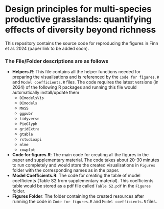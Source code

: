 
# Design principles for multi-species productive grasslands: quantifying effects of diversity beyond richness

<!-- badges: start -->
<!-- [![Paper DOI](https://img.shields.io/badge/Paper_DOI-10.1007/s10651--023--00563--w-green)](https://doi.org/10.1007/s10651-023-00563-w)
[![Code DOI](https://img.shields.io/badge/Code_DOI-10.5281/zenodo.10827269-blue)](https://doi.org/10.5281/zenodo.10827269) -->
<!-- badges: end -->

This repository contains the source code for reproducing the figures in Finn et al. 2024 (paper link to be added soon).

### The File/Folder descriptions are as follows

+ **Helpers.R**: This file contains all the helper functions needed for preparing the visualisations and is referenced by the `Code for figures.R` and `Model coefficients.R` files. The code requires the latest versions (in 2024) of the following R packages and running this file would automatically install/update them
  - `DImodelsVis`
  - `DImodels` 
  - `MASS` 
  - `ggpubr`
  - `tidyverse` 
  - `PieGlyph` 
  - `gridExtra` 
  - `gtable` 
  - `rstudioapi` 
  - `nlme` 
  - `cowplot`
+ **Code for figures.R**: The main code for creating all the figures in the paper and supplementary material. The code takes about 20-30 minutes to run completely and would store the created visualisations in `Figures` folder with the corresponding names as in the paper.
+ **Model Coefficients.R**: The code for creating the table of model coefficients (Table S2 from supplementary material). This coefficients table would be stored as a pdf file called `Table S2.pdf` in the `Figures` folder.
+ **Figures Folder**: The folder containing the created resources after running the code in `Code for figures.R` and `Model coefficients.R` files.

